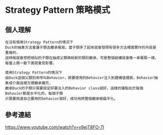 # Strategy Pattern 策略模式 #
個人理解 
----------------
    在沒有使用Strategy Pattern的情況下
    Duck的抽象方法會讓子類去繼承複寫，當子類多了起來就會發現有很多方法裡面實作的內容是重複的，
    這時候就會想把相似的子類在抽成父類再給新的類別繼承，可是整個結構就會像一串葡萄一樣，
    每當上面一動下面就會受影響。
    
    使用Strategy Pattern的情況下
    由Duck這個父類別來呼叫Behavior，將要使用的Behavior注入到建構值裡面，Behavior抽象成介面這樣方便繼承擴充，
    繼承Duck的子類只需要設定好要注入的Behavior class就好，這樣的優點在於每個Behavior都是水平化的，每個子類
    只需要挑選自己要用的behavior就好，成功地將整個繼承樹扁平化。
    
參考連結
---------------
<a href="https://www.youtube.com/watch?v=v9ejT8FO-7I">https://www.youtube.com/watch?v=v9ejT8FO-7I